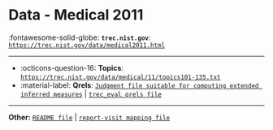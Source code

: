 # Data - Medical 2011 

:fontawesome-solid-globe: **`trec.nist.gov`**: [`https://trec.nist.gov/data/medical2011.html`](https://trec.nist.gov/data/medical2011.html)

---

- :octicons-question-16: **Topics**: [`https://trec.nist.gov/data/medical/11/topics101-135.txt`](https://trec.nist.gov/data/medical/11/topics101-135.txt)
- :material-label: **Qrels**: [`Judgment file suitable for computing extended inferred measures`](https://trec.nist.gov/data/medical/11/fullsample-qrels.gz) | [`trec_eval qrels file`](https://trec.nist.gov/data/medical/11/qrels.txt)


---

**Other:** [`README file`](https://trec.nist.gov/data/medical/11/evalREADME.txt) | [`report-visit mapping file`](https://trec.nist.gov/data/medical/11/UnivOfPittReportMappingToVisit.txt)
